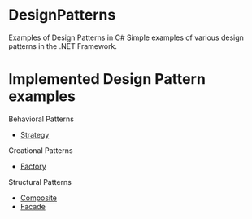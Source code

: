 # DesignPatterns
Examples of Design Patterns in C#
Simple examples of various design patterns in the .NET Framework.

# Implemented Design Pattern examples 

Behavioral Patterns
<ul>
  <li><a href="https://github.com/marioPPavlov/DesignPatterns/tree/master/StrategyPattern">Strategy</a></li>
</ul>
Creational Patterns
<ul>
  <li><a href="https://github.com/marioPPavlov/DesignPatterns/tree/master/FactoryPattern">Factory</a></li>
</ul>
Structural Patterns
<ul>
  <li><a href="https://github.com/marioPPavlov/DesignPatterns/tree/master/CompositePattern">Composite</a></li>
  <li><a href="https://github.com/marioPPavlov/DesignPatterns/tree/master/FacadePattern">Facade</a></li>
</ul>
